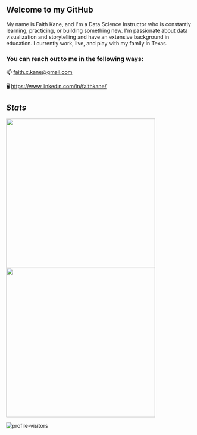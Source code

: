## Welcome to my GitHub

My name is Faith Kane, and I'm a Data Science Instructor who is constantly learning, practicing, or building something new. I'm passionate about data visualization and storytelling and have an extensive background in education.  I currently work, live, and play with my family in Texas.

### You can reach out to me in the following ways:

📫 faith.x.kane@gmail.com

🖥 https://www.linkedin.com/in/faithkane/

## *Stats*

<a href="https://github.com/anuraghazra/github-readme-stats">
    <img src="https://github-readme-stats.vercel.app/api?username=faithkane3&theme=graywhite&show_icons=true" width=400/>
</a>  

<a href="https://github.com/DenverCoder1/github-readme-streak-stats">
    <img src="https://github-readme-streak-stats.herokuapp.com/?user=faithkane3" width=400/>
</a>  

![profile-visitors](https://visitor-badge.glitch.me/badge?page_id=faithkane3.faithkane3)

<!--
**faithkane3/faithkane3** is a ✨ _special_ ✨ repository because its `README.md` (this file) appears on your GitHub profile.

Here are some ideas to get you started:

- 🔭 I’m currently working on ...
- 🌱 I’m currently learning ...
- 👯 I’m looking to collaborate on ...
- 🤔 I’m looking for help with ...
- 💬 Ask me about ...
- 📫 How to reach me: ...
- 😄 Pronouns: ...
- ⚡ Fun fact: ...
-->
